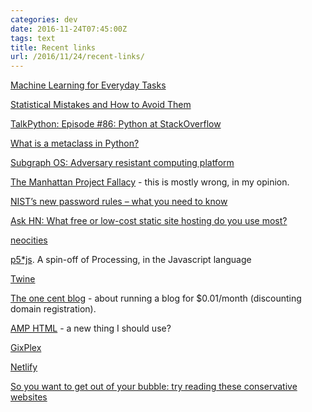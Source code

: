 ```yaml
---
categories: dev
date: 2016-11-24T07:45:00Z
tags: text
title: Recent links
url: /2016/11/24/recent-links/
---
```


[Machine Learning for Everyday Tasks](http://blog.mailgun.com/machine-learning-for-everyday-tasks/)

[Statistical Mistakes and How to Avoid Them](http://www.cs.cornell.edu/~asampson/blog/statsmistakes.html)

[TalkPython: Episode #86: Python at StackOverflow](https://talkpython.fm/episodes/show/86/python-at-stackoverflow)

[What is a metaclass in Python?](https://stackoverflow.com/questions/100003/what-is-a-metaclass-in-python)

[Subgraph OS: Adversary resistant computing platform](https://subgraph.com/)

[The Manhattan Project Fallacy](http://aelkus.github.io/essays/ai_manhattan_project.html) - this is mostly wrong, in my opinion.

[NIST’s new password rules – what you need to know](https://nakedsecurity.sophos.com/2016/08/18/nists-new-password-rules-what-you-need-to-know/)

[Ask HN: What free or low-cost static site hosting do you use most?](https://news.ycombinator.com/item?id=13021722)

[neocities](https://neocities.org/)

[p5*js](http://p5js.org/). A spin-off of Processing, in the Javascript language

[Twine](http://twinery.org/)

[The one cent blog](https://hugotunius.se/2016/01/10/the-one-cent-blog.html) - about running a blog for $0.01/month (discounting domain registration).

[AMP HTML](https://www.ampproject.org/) - a new thing I should use?

[GixPlex](https://www.pmease.com/gitplex)

[Netlify](https://www.netlify.com/)

[So you want to get out of your bubble: try reading these conservative websites](https://www.theguardian.com/media/2016/nov/22/conservative-websites-media-bubble?CMP=share_btn_fb)
